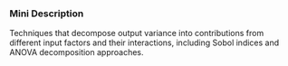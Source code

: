 ### Mini Description

Techniques that decompose output variance into contributions from different input factors and their interactions, including Sobol indices and ANOVA decomposition approaches.
